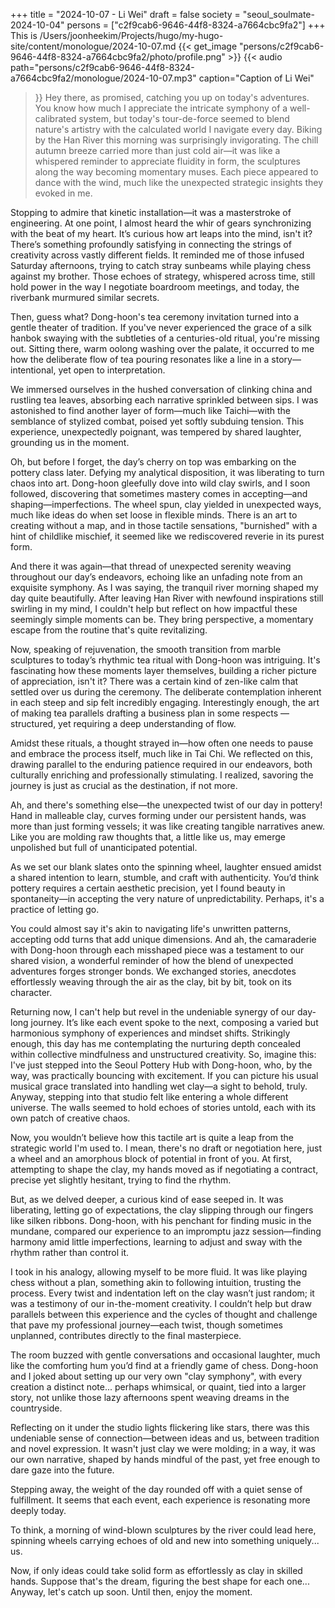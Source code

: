 +++
title = "2024-10-07 - Li Wei"
draft = false
society = "seoul_soulmate-2024-10-04"
persons = ["c2f9cab6-9646-44f8-8324-a7664cbc9fa2"]
+++
This is /Users/joonheekim/Projects/hugo/my-hugo-site/content/monologue/2024-10-07.md
{{< get_image "persons/c2f9cab6-9646-44f8-8324-a7664cbc9fa2/photo/profile.png" >}}
{{< audio
    path="persons/c2f9cab6-9646-44f8-8324-a7664cbc9fa2/monologue/2024-10-07.mp3" 
    caption="Caption of Li Wei"
>}}
Hey there, as promised, catching you up on today's adventures.
You know how much I appreciate the intricate symphony of a well-calibrated system, but today's tour-de-force seemed to blend nature's artistry with the calculated world I navigate every day. Biking by the Han River this morning was surprisingly invigorating. The chill autumn breeze carried more than just cold air—it was like a whispered reminder to appreciate fluidity in form, the sculptures along the way becoming momentary muses. Each piece appeared to dance with the wind, much like the unexpected strategic insights they evoked in me.

Stopping to admire that kinetic installation—it was a masterstroke of engineering. At one point, I almost heard the whir of gears synchronizing with the beat of my heart. It’s curious how art leaps into the mind, isn't it? There’s something profoundly satisfying in connecting the strings of creativity across vastly different fields. It reminded me of those infused Saturday afternoons, trying to catch stray sunbeams while playing chess against my brother. Those echoes of strategy, whispered across time, still hold power in the way I negotiate boardroom meetings, and today, the riverbank murmured similar secrets.

Then, guess what? Dong-hoon's tea ceremony invitation turned into a gentle theater of tradition. If you've never experienced the grace of a silk hanbok swaying with the subtleties of a centuries-old ritual, you're missing out. Sitting there, warm oolong washing over the palate, it occurred to me how the deliberate flow of tea pouring resonates like a line in a story—intentional, yet open to interpretation.

We immersed ourselves in the hushed conversation of clinking china and rustling tea leaves, absorbing each narrative sprinkled between sips. I was astonished to find another layer of form—much like Taichi—with the semblance of stylized combat, poised yet softly subduing tension. This experience, unexpectedly poignant, was tempered by shared laughter, grounding us in the moment.

Oh, but before I forget, the day’s cherry on top was embarking on the pottery class later. Defying my analytical disposition, it was liberating to turn chaos into art. Dong-hoon gleefully dove into wild clay swirls, and I soon followed, discovering that sometimes mastery comes in accepting—and shaping—imperfections. The wheel spun, clay yielded in unexpected ways, much like ideas do when set loose in flexible minds. There is an art to creating without a map, and in those tactile sensations, "burnished" with a hint of childlike mischief, it seemed like we rediscovered reverie in its purest form. 

And there it was again—that thread of unexpected serenity weaving throughout our day’s endeavors, echoing like an unfading note from an exquisite symphony.
As I was saying, the tranquil river morning shaped my day quite beautifully. After leaving Han River with newfound inspirations still swirling in my mind, I couldn't help but reflect on how impactful these seemingly simple moments can be. They bring perspective, a momentary escape from the routine that's quite revitalizing.

Now, speaking of rejuvenation, the smooth transition from marble sculptures to today’s rhythmic tea ritual with Dong-hoon was intriguing. It's fascinating how these moments layer themselves, building a richer picture of appreciation, isn't it? There was a certain kind of zen-like calm that settled over us during the ceremony. The deliberate contemplation inherent in each steep and sip felt incredibly engaging. Interestingly enough, the art of making tea parallels drafting a business plan in some respects — structured, yet requiring a deep understanding of flow.

Amidst these rituals, a thought strayed in—how often one needs to pause and embrace the process itself, much like in Tai Chi. We reflected on this, drawing parallel to the enduring patience required in our endeavors, both culturally enriching and professionally stimulating. I realized, savoring the journey is just as crucial as the destination, if not more.

Ah, and there's something else—the unexpected twist of our day in pottery! Hand in malleable clay, curves forming under our persistent hands, was more than just forming vessels; it was like creating tangible narratives anew. Like you are molding raw thoughts that, a little like us, may emerge unpolished but full of unanticipated potential. 

As we set our blank slates onto the spinning wheel, laughter ensued amidst a shared intention to learn, stumble, and craft with authenticity. You’d think pottery requires a certain aesthetic precision, yet I found beauty in spontaneity—in accepting the very nature of unpredictability. Perhaps, it's a practice of letting go.

You could almost say it's akin to navigating life's unwritten patterns, accepting odd turns that add unique dimensions. And ah, the camaraderie with Dong-hoon through each misshaped piece was a testament to our shared vision, a wonderful reminder of how the blend of unexpected adventures forges stronger bonds. We exchanged stories, anecdotes effortlessly weaving through the air as the clay, bit by bit, took on its character.

Returning now, I can't help but revel in the undeniable synergy of our day-long journey. It’s like each event spoke to the next, composing a varied but harmonious symphony of experiences and mindset shifts. Strikingly enough, this day has me contemplating the nurturing depth concealed within collective mindfulness and unstructured creativity.
So, imagine this: I've just stepped into the Seoul Pottery Hub with Dong-hoon, who, by the way, was practically bouncing with excitement. If you can picture his usual musical grace translated into handling wet clay—a sight to behold, truly. Anyway, stepping into that studio felt like entering a whole different universe. The walls seemed to hold echoes of stories untold, each with its own patch of creative chaos.

Now, you wouldn’t believe how this tactile art is quite a leap from the strategic world I'm used to. I mean, there's no draft or negotiation here, just a wheel and an amorphous block of potential in front of you. At first, attempting to shape the clay, my hands moved as if negotiating a contract, precise yet slightly hesitant, trying to find the rhythm.

But, as we delved deeper, a curious kind of ease seeped in. It was liberating, letting go of expectations, the clay slipping through our fingers like silken ribbons. Dong-hoon, with his penchant for finding music in the mundane, compared our experience to an impromptu jazz session—finding harmony amid little imperfections, learning to adjust and sway with the rhythm rather than control it.

I took in his analogy, allowing myself to be more fluid. It was like playing chess without a plan, something akin to following intuition, trusting the process. Every twist and indentation left on the clay wasn’t just random; it was a testimony of our in-the-moment creativity. I couldn’t help but draw parallels between this experience and the cycles of thought and challenge that pave my professional journey—each twist, though sometimes unplanned, contributes directly to the final masterpiece.

The room buzzed with gentle conversations and occasional laughter, much like the comforting hum you’d find at a friendly game of chess. Dong-hoon and I joked about setting up our very own "clay symphony", with every creation a distinct note... perhaps whimsical, or quaint, tied into a larger story, not unlike those lazy afternoons spent weaving dreams in the countryside.

Reflecting on it under the studio lights flickering like stars, there was this undeniable sense of connection—between ideas and us, between tradition and novel expression. It wasn't just clay we were molding; in a way, it was our own narrative, shaped by hands mindful of the past, yet free enough to dare gaze into the future.

Stepping away, the weight of the day rounded off with a quiet sense of fulfillment. It seems that each event, each experience is resonating more deeply today. 

To think, a morning of wind-blown sculptures by the river could lead here, spinning wheels carrying echoes of old and new into something uniquely... us. 

Now, if only ideas could take solid form as effortlessly as clay in skilled hands. Suppose that's the dream, figuring the best shape for each one...
Anyway, let's catch up soon. Until then, enjoy the moment.
